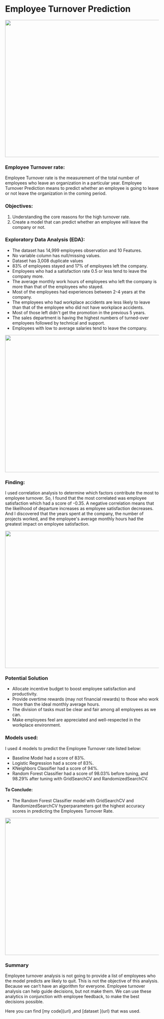 # **Employee Turnover Prediction**


<p align="center">
  <img width="700" height="450" src="https://user-images.githubusercontent.com/75139815/109006730-6aa41700-76bc-11eb-8232-34e3280716e7.png">
</p>
  

### **Employee Turnover rate:**

Employee Turnover rate is the measurement of the total number of employees who leave an organization in a particular year. 
 Employee Turnover Prediction means to predict whether an employee is going to leave or not leave the organization in the 
coming period.


### **Objectives:**

1. Understanding the core reasons for the high turnover rate.
2. Create a model that can predict whether an employee will leave the company or not.


### **Exploratory Data Analysis (EDA):**

- The dataset has 14,999 employees observation and 10 Features.
- No variable column has null/missing values.
- Dataset has 3,008 duplicate values
- 83% of employees stayed and 17% of employees left the company.
- Employees who had a satisfaction rate 0.5 or less tend to leave the company more.
- The average monthly work hours of employees who left the company is more than that of the employees who stayed.
- Most of the employees had experiences between 2-4 years at the company.
- The employees who had workplace accidents are less likely to leave than that of the employee who did not have workplace accidents.
- Most of those left didn't get the promotion in the previous 5 years.
- The sales department is having the highest numbers of turned-over employees followed by technical and support.
- Employees with low to average salaries tend to leave the company.


<p align="center">
  <img width="550" height="450" src="https://user-images.githubusercontent.com/75139815/109011584-1d2aa880-76c2-11eb-9387-f80c8ef0448d.png">
</p>


### **Finding:**

I used correlation analysis to determine which factors contribute the most to employee turnover. So, I found that the most correlated was employee satisfaction which had a score of -0.35. A negative correlation means that the likelihood of departure increases as employee satisfaction decreases. And I discovered that the years spent at the company, the number of projects worked, and the employee's average monthly hours had the greatest impact on employee satisfaction.


<p align="center">
  <img width="600" height="450" src="https://user-images.githubusercontent.com/75139815/109011758-4f3c0a80-76c2-11eb-9f4f-08c4ada69cda.png">
</p>

### **Potential Solution**

- Allocate incentive budget to boost employee satisfaction and productivity.
- Provide overtime rewards (may not financial rewards) to those who work more than the ideal monthly average hours.
- The division of tasks must be clear and fair among all employees as we can.
- Make employees feel are appreciated and well-respected in the workplace environment.

### **Models used:**

I used 4 models to predict the Employee Turnover rate listed below:

- Baseline Model had a score of 83%.
- Logistic Regression had a score of 83%.
- KNeighbors Classifier had a score of  94%.
- Random Forest Classifier had a score of 98.03% before tuning, and 98.29% after tuning with GridSearchCV and RandomizedSearchCV.

#### **To Conclude:**

- The Random Forest Classifier model with GridSearchCV and RandomizedSearchCV hyperparameters got the highest accuracy scores in predicting the Employees Turnover Rate.

<p align="center">
  <img width="650" height="450" src="https://user-images.githubusercontent.com/75139815/109011612-24ea4d00-76c2-11eb-8c1a-9381440ab638.png">
</p>



### **Summary**

Employee turnover analysis is not going to provide a list of employees who the model predicts are likely to quit. This is not the objective of this analysis. Because we can’t have an algorithm for everyone. Employee turnover analysis can help guide decisions, but not make them. We can use these analytics in conjunction with employee feedback, to make the best decisions possible.
<p></p>
 Here you can find [my code](url) ,and [dataset ](url) that was used.
